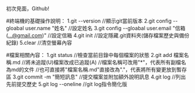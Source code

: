 初次見面，Github!

#終端機的基礎操作說明：
1.git --version
//顯示git當前版本
2.git config --gloabal user.name "姓名"
//設定姓名
3.git config --gloabal user.email "信箱(...@gmail.com)"
//設定信箱
4.git init
//設定隱藏.git資料夾(儲存檔案歷史與備份紀錄)
5.clear
//清空螢幕內容

#檔案相關內容：
1.git status
//檢查當前目錄中每個檔案的狀態
2.git add 檔案名稱.md
//將未追蹤(U)檔案改成已追蹤(A)
//檔案名稱可改用"*"，代表所有副檔名為md的文件
//也可直接將"檔案名稱.md"直接改為"."，代表將所有變更放到暫存區
3.git commit -m "簡短訊息"
//提交檔案並附加額外說明訊息
4.git log
//列出先前提交歷史
5.git log --oneline
//git log指令簡化版